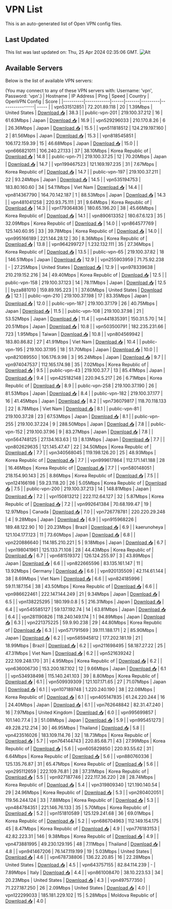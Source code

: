 # VPN List

This is an auto-generated list of Open VPN config files.

## Last Updated

This list was last updated on: Thu, 25 Apr 2024 02:35:06 GMT.
![Alt](https://repobeats.axiom.co/api/embed/186b98318ef1479477931607c1ad7d823f12451f.svg "Repobeats analytics image")

## Available Servers

Below is the list of available VPN servers:

(You may connect to any of these VPN servers with: Username: 'vpn', Password: 'vpn'.)
| Hostname | IP Address | Ping | Speed | Country | OpenVPN Config | Score |
|----------|------------|------|-------|---------|----------------| ----- |
| vpn531512851 | 72.201.89.118 | 20 | 1.39Mbps | United States | [Download 📥](./configs/server_0_US.ovpn) | 38.3 |
| public-vpn-201 | 219.100.37.212 | 16 | 61.63Mbps | Japan | [Download 📥](./configs/server_1_JP.ovpn) | 16.9 |
| vpn529296033 | 210.170.8.26 | 6 | 26.36Mbps | Japan | [Download 📥](./configs/server_2_JP.ovpn) | 15.5 |
| vpn511818512 | 124.219.197.160 | 2 | 81.56Mbps | Japan | [Download 📥](./configs/server_3_JP.ovpn) | 15.3 |
| vpn818545851 | 106.172.159.39 | 15 | 46.68Mbps | Japan | [Download 📥](./configs/server_4_JP.ovpn) | 15.0 |
| vpn666821011 | 106.240.27.133 | 37 | 38.10Mbps | Korea Republic of | [Download 📥](./configs/server_5_KR.ovpn) | 14.8 |
| public-vpn-71 | 219.100.37.25 | 12 | 70.20Mbps | Japan | [Download 📥](./configs/server_6_JP.ovpn) | 14.7 |
| vpn199467523 | 121.169.197.235 | 31 | 7.67Mbps | Korea Republic of | [Download 📥](./configs/server_7_KR.ovpn) | 14.7 |
| public-vpn-197 | 219.100.37.211 | 22 | 93.24Mbps | Japan | [Download 📥](./configs/server_8_JP.ovpn) | 14.5 |
| vpn535194753 | 183.80.160.60 | 34 | 54.11Mbps | Viet Nam | [Download 📥](./configs/server_9_VN.ovpn) | 14.4 |
| vpn814367790 | 164.70.142.187 | 1 | 88.53Mbps | Japan | [Download 📥](./configs/server_10_JP.ovpn) | 14.3 |
| vpn481041258 | 220.93.75.111 | 31 | 9.64Mbps | Korea Republic of | [Download 📥](./configs/server_11_KR.ovpn) | 14.3 |
| vpn179364836 | 180.65.196.20 | 38 | 45.66Mbps | Korea Republic of | [Download 📥](./configs/server_12_KR.ovpn) | 14.1 |
| vpn890613352 | 180.67.6.123 | 35 | 32.09Mbps | Korea Republic of | [Download 📥](./configs/server_13_KR.ovpn) | 14.0 |
| vpn864577769 | 125.140.60.95 | 33 | 39.78Mbps | Korea Republic of | [Download 📥](./configs/server_14_KR.ovpn) | 14.0 |
| vpn995166189 | 221.144.28.12 | 30 | 8.36Mbps | Korea Republic of | [Download 📥](./configs/server_15_KR.ovpn) | 13.8 |
| vpn964299727 | 1.232.132.111 | 35 | 27.36Mbps | Korea Republic of | [Download 📥](./configs/server_16_KR.ovpn) | 13.5 |
| public-vpn-65 | 219.100.37.82 | 18 | 146.51Mbps | Japan | [Download 📥](./configs/server_17_JP.ovpn) | 12.9 |
| vpn255903959 | 71.75.92.238 | - | 27.25Mbps | United States | [Download 📥](./configs/server_18_US.ovpn) | 12.9 |
| vpn978339638 | 210.219.152.216 | 34 | 49.40Mbps | Korea Republic of | [Download 📥](./configs/server_19_KR.ovpn) | 12.5 |
| public-vpn-158 | 219.100.37.123 | 14 | 78.11Mbps | Japan | [Download 📥](./configs/server_20_JP.ovpn) | 12.5 |
| byza881010 | 159.89.195.223 | 1 | 37.60Mbps | United States | [Download 📥](./configs/server_21_US.ovpn) | 12.1 |
| public-vpn-210 | 219.100.37.198 | 17 | 83.35Mbps | Japan | [Download 📥](./configs/server_22_JP.ovpn) | 12.0 |
| public-vpn-187 | 219.100.37.179 | 26 | 40.75Mbps | Japan | [Download 📥](./configs/server_23_JP.ovpn) | 11.5 |
| public-vpn-108 | 219.100.37.98 | 21 | 53.52Mbps | Japan | [Download 📥](./configs/server_24_JP.ovpn) | 11.4 |
| vpn441835391 | 150.31.5.70 | 14 | 20.51Mbps | Japan | [Download 📥](./configs/server_25_JP.ovpn) | 10.8 |
| vpn503500791 | 182.235.231.66 | 723 | 1.95Mbps | Taiwan | [Download 📥](./configs/server_26_TW.ovpn) | 10.8 |
| vpn804569942 | 183.80.86.82 | 27 | 41.91Mbps | Viet Nam | [Download 📥](./configs/server_27_VN.ovpn) | 10.4 |
| public-vpn-195 | 219.100.37.195 | 18 | 51.70Mbps | Japan | [Download 📥](./configs/server_28_JP.ovpn) | 10.0 |
| vpn821089550 | 106.176.9.98 | 3 | 95.24Mbps | Japan | [Download 📥](./configs/server_29_JP.ovpn) | 9.7 |
| vpn974047537 | 112.165.174.98 | 35 | 7.02Mbps | Korea Republic of | [Download 📥](./configs/server_30_KR.ovpn) | 9.5 |
| public-vpn-43 | 219.100.37.7 | 13 | 85.41Mbps | Japan | [Download 📥](./configs/server_31_JP.ovpn) | 9.4 |
| vpn425182148 | 220.94.5.217 | 26 | 6.71Mbps | Korea Republic of | [Download 📥](./configs/server_32_KR.ovpn) | 8.9 |
| public-vpn-258 | 219.100.37.190 | 26 | 81.53Mbps | Japan | [Download 📥](./configs/server_33_JP.ovpn) | 8.4 |
| public-vpn-182 | 219.100.37.177 | 16 | 41.45Mbps | Japan | [Download 📥](./configs/server_34_JP.ovpn) | 8.2 |
| vpn736079817 | 118.70.118.133 | 22 | 8.78Mbps | Viet Nam | [Download 📥](./configs/server_35_VN.ovpn) | 8.1 |
| public-vpn-81 | 219.100.37.28 | 23 | 67.53Mbps | Japan | [Download 📥](./configs/server_36_JP.ovpn) | 8.1 |
| public-vpn-255 | 219.100.37.224 | 9 | 288.50Mbps | Japan | [Download 📥](./configs/server_37_JP.ovpn) | 7.8 |
| public-vpn-152 | 219.100.37.96 | 9 | 83.27Mbps | Japan | [Download 📥](./configs/server_38_JP.ovpn) | 7.8 |
| vpn564748125 | 27.134.163.63 | 13 | 8.13Mbps | Japan | [Download 📥](./configs/server_39_JP.ovpn) | 7.7 |
| vpn802629635 | 121.145.47.47 | 22 | 34.50Mbps | Korea Republic of | [Download 📥](./configs/server_40_KR.ovpn) | 7.7 |
| vpn340568045 | 119.198.126.20 | 25 | 48.93Mbps | Korea Republic of | [Download 📥](./configs/server_41_KR.ovpn) | 7.7 |
| vpn999617864 | 112.171.141.188 | 28 | 16.46Mbps | Korea Republic of | [Download 📥](./configs/server_42_KR.ovpn) | 7.7 |
| vpn580148051 | 218.154.90.143 | 25 | 8.86Mbps | Korea Republic of | [Download 📥](./configs/server_43_KR.ovpn) | 7.5 |
| vpn124166198 | 59.23.118.20 | 26 | 5.05Mbps | Korea Republic of | [Download 📥](./configs/server_44_KR.ovpn) | 7.5 |
| public-vpn-200 | 219.100.37.213 | 14 | 148.81Mbps | Japan | [Download 📥](./configs/server_45_JP.ovpn) | 7.2 |
| vpn150813212 | 222.112.64.127 | 32 | 5.87Mbps | Korea Republic of | [Download 📥](./configs/server_46_KR.ovpn) | 7.2 |
| vpn992641384 | 70.68.199.47 | 19 | 12.97Mbps | Canada | [Download 📥](./configs/server_47_CA.ovpn) | 7.0 |
| vpn726778781 | 220.220.29.248 | 4 | 9.28Mbps | Japan | [Download 📥](./configs/server_48_JP.ovpn) | 6.9 |
| vpn915968226 | 189.48.122.90 | 10 | 20.23Mbps | Brazil | [Download 📥](./configs/server_49_BR.ovpn) | 6.9 |
| kaerunoheya | 121.104.177.123 | 11 | 73.60Mbps | Japan | [Download 📥](./configs/server_50_JP.ovpn) | 6.8 |
| vpn220886640 | 114.185.210.221 | 5 | 9.18Mbps | Japan | [Download 📥](./configs/server_51_JP.ovpn) | 6.7 |
| vpn198041961 | 125.133.71.108 | 28 | 44.43Mbps | Korea Republic of | [Download 📥](./configs/server_52_KR.ovpn) | 6.7 |
| vpn681519372 | 126.124.255.97 | 3 | 43.89Mbps | Japan | [Download 📥](./configs/server_53_JP.ovpn) | 6.6 |
| vpn822665596 | 83.135.161.147 | 11 | 13.92Mbps | Germany | [Download 📥](./configs/server_54_DE.ovpn) | 6.6 |
| vpn920135509 | 42.114.61.144 | 38 | 8.69Mbps | Viet Nam | [Download 📥](./configs/server_55_VN.ovpn) | 6.6 |
| vpn824185996 | 59.11.187.154 | 38 | 43.50Mbps | Korea Republic of | [Download 📥](./configs/server_56_KR.ovpn) | 6.6 |
| vpn986622461 | 222.147.144.249 | 21 | 9.34Mbps | Japan | [Download 📥](./configs/server_57_JP.ovpn) | 6.5 |
| vpn138225295 | 180.199.0.8 | 5 | 216.31Mbps | Japan | [Download 📥](./configs/server_58_JP.ovpn) | 6.4 |
| vpn545585127 | 59.137.192.74 | 14 | 63.81Mbps | Japan | [Download 📥](./configs/server_59_JP.ovpn) | 6.4 |
| vpn281190826 | 118.240.149.174 | 1 | 94.89Mbps | Japan | [Download 📥](./configs/server_60_JP.ovpn) | 6.3 |
| vpn221375225 | 59.9.90.238 | 29 | 44.80Mbps | Korea Republic of | [Download 📥](./configs/server_61_KR.ovpn) | 6.3 |
| vpn571791569 | 39.111.188.171 | 2 | 85.90Mbps | Japan | [Download 📥](./configs/server_62_JP.ovpn) | 6.2 |
| vpn585945812 | 177.202.181.19 | 21 | 18.99Mbps | Brazil | [Download 📥](./configs/server_63_BR.ovpn) | 6.2 |
| vpn211698495 | 58.187.27.22 | 25 | 47.31Mbps | Viet Nam | [Download 📥](./configs/server_64_VN.ovpn) | 6.2 |
| vpn521639242 | 222.109.248.170 | 31 | 4.95Mbps | Korea Republic of | [Download 📥](./configs/server_65_KR.ovpn) | 6.2 |
| vpn636006730 | 153.200.187.102 | 12 | 9.66Mbps | Japan | [Download 📥](./configs/server_66_JP.ovpn) | 6.1 |
| vpn534938498 | 115.140.241.103 | 39 | 8.80Mbps | Korea Republic of | [Download 📥](./configs/server_67_KR.ovpn) | 6.1 |
| vpn509939309 | 121.107.171.65 | 27 | 71.07Mbps | Japan | [Download 📥](./configs/server_68_JP.ovpn) | 6.1 |
| vpn107189748 | 1.220.240.190 | 38 | 22.08Mbps | Korea Republic of | [Download 📥](./configs/server_69_KR.ovpn) | 6.1 |
| vpn405147835 | 61.24.220.244 | 16 | 24.40Mbps | Japan | [Download 📥](./configs/server_70_JP.ovpn) | 6.1 |
| vpn762648842 | 82.31.47.240 | 16 | 7.97Mbps | United Kingdom | [Download 📥](./configs/server_71_GB.ovpn) | 6.0 |
| vpn995699857 | 101.140.77.4 | 3 | 51.08Mbps | Japan | [Download 📥](./configs/server_72_JP.ovpn) | 5.9 |
| vpn995451273 | 49.228.212.214 | 30 | 46.95Mbps | Thailand | [Download 📥](./configs/server_73_TH.ovpn) | 5.8 |
| vpn423516026 | 183.109.114.76 | 32 | 18.73Mbps | Korea Republic of | [Download 📥](./configs/server_74_KR.ovpn) | 5.7 |
| vpn764144743 | 220.85.68.71 | 43 | 27.99Mbps | Korea Republic of | [Download 📥](./configs/server_75_KR.ovpn) | 5.6 |
| vpn605829850 | 220.93.55.62 | 31 | 6.64Mbps | Korea Republic of | [Download 📥](./configs/server_76_KR.ovpn) | 5.6 |
| vpn880760336 | 125.135.76.87 | 31 | 65.47Mbps | Korea Republic of | [Download 📥](./configs/server_77_KR.ovpn) | 5.6 |
| vpn295112659 | 222.109.76.81 | 28 | 37.31Mbps | Korea Republic of | [Download 📥](./configs/server_78_KR.ovpn) | 5.5 |
| vpn927187746 | 222.117.36.220 | 28 | 28.74Mbps | Korea Republic of | [Download 📥](./configs/server_79_KR.ovpn) | 5.4 |
| vpn319809340 | 121.190.140.54 | 29 | 24.96Mbps | Korea Republic of | [Download 📥](./configs/server_80_KR.ovpn) | 5.3 |
| vpn280402051 | 119.56.244.124 | 33 | 7.88Mbps | Korea Republic of | [Download 📥](./configs/server_81_KR.ovpn) | 5.3 |
| vpn484784351 | 221.146.76.133 | 35 | 5.70Mbps | Korea Republic of | [Download 📥](./configs/server_82_KR.ovpn) | 5.2 |
| vpn151810589 | 125.129.241.68 | 36 | 69.01Mbps | Korea Republic of | [Download 📥](./configs/server_83_KR.ovpn) | 5.2 |
| vpn686704963 | 112.149.154.175 | 45 | 8.47Mbps | Korea Republic of | [Download 📥](./configs/server_84_KR.ovpn) | 4.9 |
| vpn776183153 | 42.82.223.31 | 146 | 9.38Mbps | Korea Republic of | [Download 📥](./configs/server_85_KR.ovpn) | 4.9 |
| vpn473881995 | 49.230.129.195 | 48 | 7.11Mbps | Thailand | [Download 📥](./configs/server_86_TH.ovpn) | 4.8 |
| vpn941467206 | 76.147.119.199 | 19 | 5.03Mbps | United States | [Download 📥](./configs/server_87_US.ovpn) | 4.6 |
| vpn678738806 | 136.22.20.85 | 16 | 22.28Mbps | United States | [Download 📥](./configs/server_88_US.ovpn) | 4.5 |
| vpn643757155 | 82.84.114.239 | - | 7.89Mbps | Italy | [Download 📥](./configs/server_89_IT.ovpn) | 4.4 |
| vpn861008470 | 38.10.223.53 | 34 | 20.23Mbps | United States | [Download 📥](./configs/server_90_US.ovpn) | 4.3 |
| vpn497577350 | 71.227.187.250 | 26 | 2.09Mbps | United States | [Download 📥](./configs/server_91_US.ovpn) | 4.0 |
| vpn122299033 | 185.181.229.102 | 15 | 5.28Mbps | Moldova Republic of | [Download 📥](./configs/server_92_MD.ovpn) | 4.0 |
